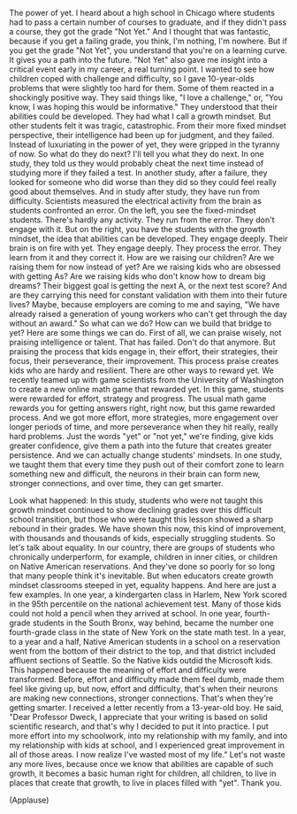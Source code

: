 
The power of yet.
I heard about a high school in Chicago
where students had to pass
a certain number of courses to graduate,
and if they didn&#39;t pass a course,
they got the grade &quot;Not Yet.&quot;
And I thought that was fantastic,
because if you get a failing grade,
you think, I&#39;m nothing, I&#39;m nowhere.
But if you get the grade &quot;Not Yet&quot;,
you understand that
you&#39;re on a learning curve.
It gives you a path into the future.
&quot;Not Yet&quot; also gave me insight
into a critical event early in my career,
a real turning point.
I wanted to see
how children coped
with challenge and difficulty,
so I gave 10-year-olds
problems that were
slightly too hard for them.
Some of them reacted
in a shockingly positive way.
They said things like,
&quot;I love a challenge,&quot;
or, &quot;You know, I was hoping
this would be informative.&quot;
They understood that their abilities
could be developed.
They had what I call a growth mindset.
But other students felt
it was tragic, catastrophic.
From their more fixed mindset perspective,
their intelligence
had been up for judgment,
and they failed.
Instead of luxuriating
in the power of yet,
they were gripped in the tyranny of now.
So what do they do next?
I&#39;ll tell you what they do next.
In one study, they told us
they would probably cheat the next time
instead of studying more
if they failed a test.
In another study, after a failure,
they looked for someone
who did worse than they did
so they could feel really
good about themselves.
And in study after study,
they have run from difficulty.
Scientists measured
the electrical activity from the brain
as students confronted an error.
On the left, you see
the fixed-mindset students.
There&#39;s hardly any activity.
They run from the error.
They don&#39;t engage with it.
But on the right, you have the students
with the growth mindset,
the idea that abilities can be developed.
They engage deeply.
Their brain is on fire with yet.
They engage deeply.
They process the error.
They learn from it and they correct it.
How are we raising our children?
Are we raising them
for now instead of yet?
Are we raising kids
who are obsessed with getting As?
Are we raising kids who don&#39;t know
how to dream big dreams?
Their biggest goal is getting the next A,
or the next test score?
And are they carrying this need
for constant validation with them
into their future lives?
Maybe, because employers
are coming to me and saying,
&quot;We have already raised a generation
of young workers
who can&#39;t get through the day
without an award.&quot;
So what can we do?
How can we build that bridge to yet?
Here are some things we can do.
First of all, we can praise wisely,
not praising intelligence or talent.
That has failed.
Don&#39;t do that anymore.
But praising the process
that kids engage in,
their effort, their strategies,
their focus, their perseverance,
their improvement.
This process praise creates kids
who are hardy and resilient.
There are other ways to reward yet.
We recently teamed up with game scientists
from the University of Washington
to create a new online math game
that rewarded yet.
In this game, students were rewarded
for effort, strategy and progress.
The usual math game
rewards you for getting answers
right, right now,
but this game rewarded process.
And we got more effort,
more strategies,
more engagement
over longer periods of time,
and more perseverance when they hit
really, really hard problems.
Just the words &quot;yet&quot;
or &quot;not yet,&quot; we&#39;re finding,
give kids greater confidence,
give them a path into the future
that creates greater persistence.
And we can actually
change students&#39; mindsets.
In one study, we taught them
that every time they push out
of their comfort zone
to learn something new and difficult,
the neurons in their brain
can form new, stronger connections,
and over time, they can get smarter.

Look what happened: In this study,
students who were not taught
this growth mindset
continued to show declining grades
over this difficult school transition,
but those who were taught this lesson
showed a sharp rebound in their grades.
We have shown this now,
this kind of improvement,
with thousands and thousands of kids,
especially struggling students.
So let&#39;s talk about equality.
In our country,
there are groups of students
who chronically underperform,
for example, children in inner cities,
or children on Native American
reservations.
And they&#39;ve done so poorly for so long
that many people think it&#39;s inevitable.
But when educators create
growth mindset classrooms
steeped in yet,
equality happens.
And here are just a few examples.
In one year, a kindergarten class
in Harlem, New York
scored in the 95th percentile
on the national achievement test.
Many of those kids could not hold a pencil
when they arrived at school.
In one year,
fourth-grade students
in the South Bronx, way behind,
became the number one fourth-grade class
in the state of New York
on the state math test.
In a year, to a year and a half,
Native American students
in a school on a reservation
went from the bottom
of their district to the top,
and that district included
affluent sections of Seattle.
So the Native kids
outdid the Microsoft kids.
This happened because the meaning
of effort and difficulty were transformed.
Before, effort and difficulty
made them feel dumb,
made them feel like giving up,
but now, effort and difficulty,
that&#39;s when their neurons
are making new connections,
stronger connections.
That&#39;s when they&#39;re getting smarter.
I received a letter recently
from a 13-year-old boy.
He said, &quot;Dear Professor Dweck,
I appreciate that your writing
is based on solid scientific research,
and that&#39;s why I decided
to put it into practice.
I put more effort into my schoolwork,
into my relationship with my family,
and into my relationship
with kids at school,
and I experienced great improvement
in all of those areas.
I now realize I&#39;ve wasted
most of my life.&quot;
Let&#39;s not waste any more lives,
because once we know
that abilities are capable of such growth,
it becomes a basic human right
for children, all children,
to live in places that create that growth,
to live in places filled with &quot;yet&quot;.
Thank you.

(Applause)

